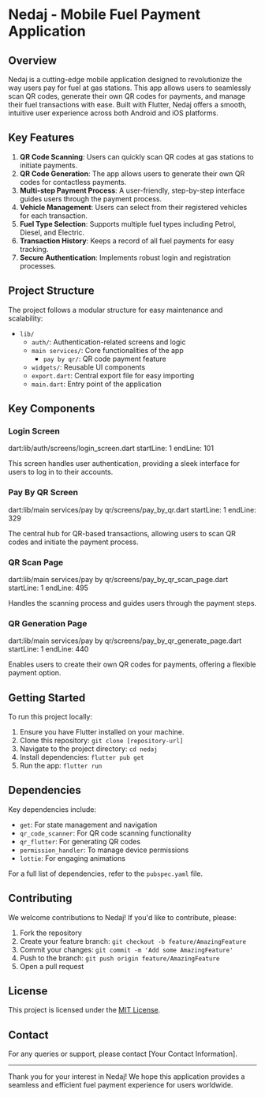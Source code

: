 # Nedaj - Mobile Fuel Payment Application

## Overview

Nedaj is a cutting-edge mobile application designed to revolutionize the way users pay for fuel at gas stations. This app allows users to seamlessly scan QR codes, generate their own QR codes for payments, and manage their fuel transactions with ease. Built with Flutter, Nedaj offers a smooth, intuitive user experience across both Android and iOS platforms.

## Key Features

1. **QR Code Scanning**: Users can quickly scan QR codes at gas stations to initiate payments.
2. **QR Code Generation**: The app allows users to generate their own QR codes for contactless payments.
3. **Multi-step Payment Process**: A user-friendly, step-by-step interface guides users through the payment process.
4. **Vehicle Management**: Users can select from their registered vehicles for each transaction.
5. **Fuel Type Selection**: Supports multiple fuel types including Petrol, Diesel, and Electric.
6. **Transaction History**: Keeps a record of all fuel payments for easy tracking.
7. **Secure Authentication**: Implements robust login and registration processes.

## Project Structure

The project follows a modular structure for easy maintenance and scalability:

- `lib/`
  - `auth/`: Authentication-related screens and logic
  - `main services/`: Core functionalities of the app
    - `pay by qr/`: QR code payment feature
  - `widgets/`: Reusable UI components
  - `export.dart`: Central export file for easy importing
  - `main.dart`: Entry point of the application

## Key Components

### Login Screen
dart:lib/auth/screens/login_screen.dart
startLine: 1
endLine: 101

This screen handles user authentication, providing a sleek interface for users to log in to their accounts.

### Pay By QR Screen
dart:lib/main services/pay by qr/screens/pay_by_qr.dart
startLine: 1
endLine: 329

The central hub for QR-based transactions, allowing users to scan QR codes and initiate the payment process.

### QR Scan Page
dart:lib/main services/pay by qr/screens/pay_by_qr_scan_page.dart
startLine: 1
endLine: 495

Handles the scanning process and guides users through the payment steps.

### QR Generation Page
dart:lib/main services/pay by qr/screens/pay_by_qr_generate_page.dart
startLine: 1
endLine: 440

Enables users to create their own QR codes for payments, offering a flexible payment option.

## Getting Started

To run this project locally:

1. Ensure you have Flutter installed on your machine.
2. Clone this repository: `git clone [repository-url]`
3. Navigate to the project directory: `cd nedaj`
4. Install dependencies: `flutter pub get`
5. Run the app: `flutter run`

## Dependencies

Key dependencies include:
- `get`: For state management and navigation
- `qr_code_scanner`: For QR code scanning functionality
- `qr_flutter`: For generating QR codes
- `permission_handler`: To manage device permissions
- `lottie`: For engaging animations

For a full list of dependencies, refer to the `pubspec.yaml` file.

## Contributing

We welcome contributions to Nedaj! If you'd like to contribute, please:

1. Fork the repository
2. Create your feature branch: `git checkout -b feature/AmazingFeature`
3. Commit your changes: `git commit -m 'Add some AmazingFeature'`
4. Push to the branch: `git push origin feature/AmazingFeature`
5. Open a pull request

## License

This project is licensed under the [MIT License](LICENSE).

## Contact

For any queries or support, please contact [Your Contact Information].

---

Thank you for your interest in Nedaj! We hope this application provides a seamless and efficient fuel payment experience for users worldwide.